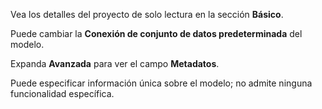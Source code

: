 Vea los detalles del proyecto de solo lectura en la sección **Básico**.

Puede cambiar la **Conexión de conjunto de datos predeterminada** ​​del modelo.

Expanda **Avanzada** para ver el campo **Metadatos**.

Puede especificar información única sobre el modelo; no admite ninguna funcionalidad específica.
